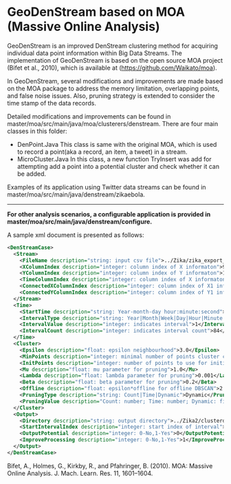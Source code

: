 # GeoDenStream based on MOA (Massive Online Analysis)

GeoDenStream is an improved DenStream clustering method for acquiring individual data point information within Big Data Streams. The implementation of GeoDenStream is based on the open source MOA project (Bifet et al., 2010), which is available at (https://github.com/Waikato/moa).

In GeoDenStream, several modifications and improvements are made based on the MOA package to address the memory limitation, overlapping points, and false noise issues. Also, pruning strategy is extended to consider the time stamp of the data records.

Detailed modifications and improvements can be found in master/moa/src/main/java/moa/clusterers/denstream.
There are four main classes in this folder:
+ DenPoint.Java This class is same with the original MOA, which is used to record a point(aka a record, an item, a tweet) in a stream.
+ MicroCluster.Java In this class, a new function TryInsert was add for attempting add a point into a potential cluster and check whether it can be added.

Examples of its application using Twitter data streams can be found in master/moa/src/main/java/denstream/zikaebola.

---------------------------------------------------------------------------------------------------------------------------------
**For other analysis scenarios, a configurable application is provided in master/moa/src/main/java/denstream/configure.**

A sample xml document is presented as follows:
```xml
<DenStreamCase>
  <Stream>
    <FileName description="string: input csv file">../Zika/zika_export_forDEN.csv</FileName>
    <XColumnIndex description="integer: column index of X informaton">9</XColumnIndex>
    <YColumnIndex description="integer: column index of Y informaton">10</YColumnIndex>
    <TimeColumnIndex description="integer: column index of X informaton">0</TimeColumnIndex>
    <ConnectedXColumnIndex description="integer: column index of X1 informaton">12</ConnectedXColumnIndex>
    <ConnectedYColumnIndex description="integer: column index of Y1 informaton">13</ConnectedYColumnIndex>
  </Stream>
  <Time>
    <StartTime description="string: Year-month-day hour:minute:second">2015-12-12 00:00:00</StartTime>
    <IntervalType description="string: Year|Month|Week|Day|Hour|Minute|Second">Day</IntervalType>
    <IntervalValue description="integer: indicates interval">1</IntervalValue>
    <IntervalCount description="integer: indicates interval count">84</IntervalCount>
  </Time>
  <Cluster>
    <Epsilon description="float: epsilon neighbourhood">3.0</Epsilon>
    <MinPoints description="integer: minimal number of points cluster contain">1</MinPoints>
    <InitPoints description="integer: number of points to use for initialization">100</InitPoints>
    <Mu description="float: mu parameter for pruning">1.0</Mu>
    <Lambda description="float: lambda parameter for pruning">0.001</Lambda>
    <Beta description="float: beta parameter for pruning">0.2</Beta>
    <Offline description="float: epsilon*offline for offline DBSCAN">2.0</Offline>
    <PruningType description="string: Count|Time|Dynamic">Dynamic</PruningType>
    <PruningValue description="Count: number; Time: number; Dynamic: file">../Zika/mean_median.csv</PruningValue>
  </Cluster>
  <Output>
    <Directory description="string: output directory">../Zika2/clusterdata_e_3.0_tp_Median/</Directory>
    <StartIntervalIndex description="integer: start index of interval">0</StartIntervalIndex>
    <OutputPotential description="integer: 0-No,1-Yes">0</OutputPotential>
    <ImproveProcessing description="integer: 0-No,1-Yes">1</ImproveProcessing>
  </Output>
</DenStreamCase>
```





Bifet, A., Holmes, G., Kirkby, R., and Pfahringer, B. (2010). MOA: Massive Online Analysis. J. Mach. Learn. Res. 11, 1601–1604.
